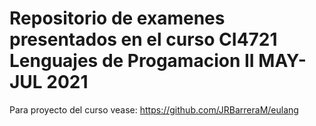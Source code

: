 # Repositorio de examenes presentados en el curso CI4721 Lenguajes de Progamacion II MAY-JUL 2021

Para proyecto del curso vease: https://github.com/JRBarreraM/eulang